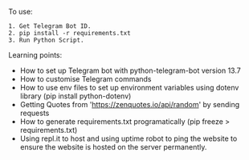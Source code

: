To use:

```
1. Get Telegram Bot ID.
2. pip install -r requirements.txt
3. Run Python Script.
```

Learning points:

- How to set up Telegram bot with python-telegram-bot version 13.7
- How to customise Telegram commands
- How to use env files to set up environment variables using dotenv library (pip install python-dotenv)
- Getting Quotes from 'https://zenquotes.io/api/random' by sending requests
- How to generate requirements.txt programatically (pip freeze > requirements.txt)
- Using repl.it to host and using uptime robot to ping the website to ensure the website is hosted on the server permanently.
